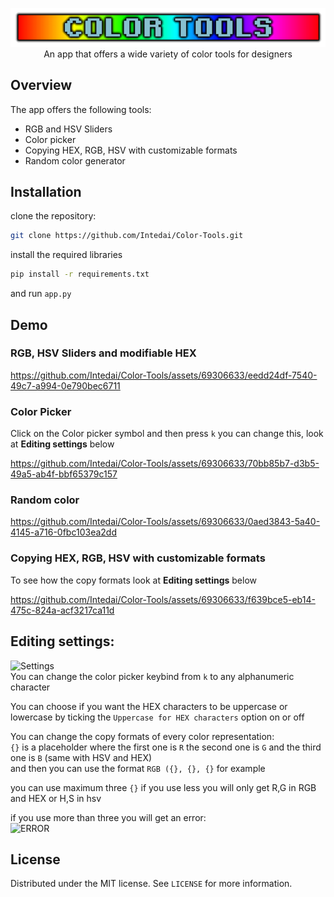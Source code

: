
<p align="center">
  <img src="https://github.com/Intedai/Color-Tools/blob/main/assets/LOGO.png", width="1600">
  An app that offers a wide variety of color tools for designers
</p>

## Overview
The app offers the following tools: 

* RGB and HSV Sliders
* Color picker
* Copying HEX, RGB, HSV with customizable formats
* Random color generator

## Installation
clone the repository:  
```bash
git clone https://github.com/Intedai/Color-Tools.git
```
install the required libraries
```bash
pip install -r requirements.txt
```
and run `app.py`

## Demo
### RGB, HSV Sliders and modifiable HEX
https://github.com/Intedai/Color-Tools/assets/69306633/eedd24df-7540-49c7-a994-0e790bec6711


### Color Picker
Click on the Color picker symbol and then press `k`
you can change this, look at **Editing settings** below  

https://github.com/Intedai/Color-Tools/assets/69306633/70bb85b7-d3b5-49a5-ab4f-bbf65379c157

### Random color
https://github.com/Intedai/Color-Tools/assets/69306633/0aed3843-5a40-4145-a716-0fbc103ea2dd

### Copying HEX, RGB, HSV with customizable formats  
To see how the copy formats look  at **Editing settings** below  

https://github.com/Intedai/Color-Tools/assets/69306633/f639bce5-eb14-475c-824a-acf3217ca11d

## Editing settings:
![Settings](https://github.com/Intedai/Color-Tools/assets/69306633/8039c827-0b67-4e1a-836e-c865278d7dd0)  
You can change the color picker keybind from `k` to any alphanumeric character  

You can choose if you want the HEX characters to be uppercase or lowercase by ticking the `Uppercase for HEX characters` option on or off  
  
You can change the copy formats of every color representation:  
`{}` is a placeholder where the first one is `R` the second one is `G` and the third one is `B` (same with HSV and HEX)  
and then you can use the format `RGB ({}, {}, {}` for example  
  
you can use maximum three `{}` if you use less you will only get R,G in RGB and HEX or H,S in hsv  
  
if you use more than three you will get an error:  
![ERROR](https://github.com/Intedai/Color-Tools/assets/69306633/d051492b-f5d3-4596-8460-3b7419f58090)

## License
Distributed under the MIT license. See `LICENSE` for more information.



